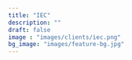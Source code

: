 ```yaml
---
title: "IEC"
description: ""
draft: false
image : "images/clients/iec.png"
bg_image: "images/feature-bg.jpg"
---
```


